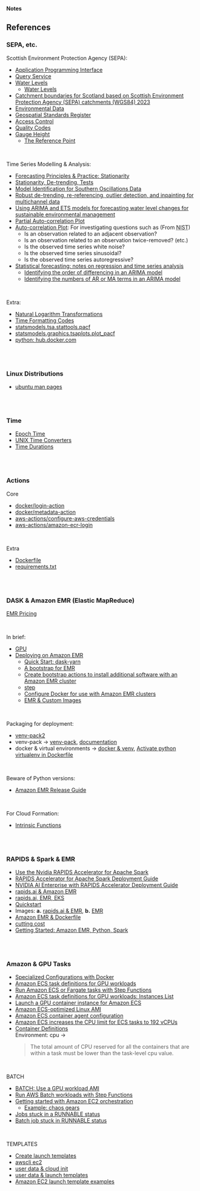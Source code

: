<br>

<b>Notes</b>

## References

### SEPA, etc.

Scottish Environment Protection Agency (SEPA):
* [Application Programming Interface](https://timeseriesdoc.sepa.org.uk/api-documentation/)
* [Query Service](https://timeseries.sepa.org.uk/KiWIS/KiWIS?datasource=0&service=kisters&type=queryServices&request=getrequestinfo)
* [Water Levels](https://www.sepa.org.uk/environment/water/water-levels/)
  * [Water Levels](https://waterlevels.sepa.org.uk/)
* [Catchment boundaries for Scotland based on Scottish Environment Protection Agency (SEPA) catchments (WGS84) 2023](https://data.cefas.co.uk/view/21970)
* [Environmental Data](https://www.sepa.org.uk/environment/environmental-data/)
* [Geospatial Standards Register](https://www.gov.uk/government/publications/uk-geospatial-data-standards-register/national-geospatial-data-standards-register)
* [Access Control](https://timeseriesdoc.sepa.org.uk/api-documentation/before-you-start/what-controls-there-are-on-access/)
* [Quality Codes](https://timeseriesdoc.sepa.org.uk/api-documentation/before-you-start/how-data-validity-may-change/)
* [Gauge Height](https://waterdata.usgs.gov/blog/gage_height/)
  * [The Reference Point](https://www.usgs.gov/media/images/gage-datum-reference-point)

<br>

Time Series Modelling & Analysis:
* [Forecasting Principles & Practice: Stationarity](https://otexts.com/fpp2/stationarity.html)
* [Stationarity, De-trending, Tests](https://www.statsmodels.org/dev/examples/notebooks/generated/stationarity_detrending_adf_kpss.html)
* [Model Identification for Southern Oscillations Data](https://www.itl.nist.gov/div898/handbook/pmc/section4/pmc4461.htm)
* [Robust de-trending, re-referencing, outlier detection, and inpainting for multichannel data](https://pmc.ncbi.nlm.nih.gov/articles/PMC5915520/)
* [Using ARIMA and ETS models for forecasting water level changes for sustainable environmental management](https://www.nature.com/articles/s41598-024-73405-9)
* [Partial Auto-correlation Plot](https://www.itl.nist.gov/div898/handbook/pmc/section4/pmc4463.htm)
* [Auto-correlation Plot](https://www.itl.nist.gov/div898/handbook/eda/section3/autocopl.htm): For investigating questions such as (From <abbr title="National Institute of Standards and Technology">NIST</abbr>)
  * Is an observation related to an adjacent observation?
  * Is an observation related to an observation twice-removed? (etc.)
  * Is the observed time series white noise?
  * Is the observed time series sinusoidal?
  * Is the observed time series autoregressive?
* [Statistical forecasting: notes on regression and time series analysis](https://people.duke.edu/~rnau/411home.htm)
  * [Identifying the order of differencing in an ARIMA model](https://people.duke.edu/~rnau/411arim2.htm)
  * [Identifying the numbers of AR or MA terms in an ARIMA model](https://people.duke.edu/~rnau/411arim3.htm)

<br>

Extra:
* [Natural Logarithm Transformations](https://www.bridgetext.com/log-transforming-time-series-data-in-r)
* [Time Formatting Codes](https://docs.python.org/3/library/datetime.html#strftime-and-strptime-format-codes)
* [statsmodels.tsa.stattools.pacf](https://www.statsmodels.org/dev/generated/statsmodels.tsa.stattools.pacf.html)
* [statsmodels.graphics.tsaplots.plot_pacf](https://www.statsmodels.org/dev/generated/statsmodels.graphics.tsaplots.plot_pacf.html)
* [python: hub.docker.com](https://hub.docker.com/_/python/)


<br>
<br>


### Linux Distributions

* [ubuntu man pages](https://manpages.ubuntu.com/manpages/trusty/man1/)

<br>
<br>

### Time

* [Epoch Time](https://unixtime.org)
* [UNIX Time Converters](https://time.is/Unix_time_converter)
* [Time Durations](https://en.wikipedia.org/wiki/ISO_8601#Durations)


<br>
<br>


### Actions

Core
* [docker/login-action](https://github.com/docker/login-action/releases)
* [docker/metadata-action](https://github.com/docker/metadata-action/releases)
* [aws-actions/configure-aws-credentials](https://github.com/aws-actions/configure-aws-credentials/releases)
* [aws-actions/amazon-ecr-login](https://github.com/aws-actions/amazon-ecr-login/releases)

<br>

Extra
* [Dockerfile](https://docs.docker.com/reference/dockerfile/)
* [requirements.txt](https://pip.pypa.io/en/stable/reference/requirements-file-format/)

<br>
<br>

### DASK & Amazon EMR (Elastic MapReduce)

[EMR Pricing](https://aws.amazon.com/emr/pricing/)

<br>

In brief:
* [GPU](https://docs.dask.org/en/stable/gpu.html)
* [Deploying on Amazon EMR](https://yarn.dask.org/en/latest/aws-emr.html)
  * [Quick Start: dask-yarn](https://yarn.dask.org/en/latest/quickstart.html)
  * [A bootstrap for EMR](https://github.com/dask/dask-yarn/blob/main/deployment_resources/aws-emr/bootstrap-dask)
  * [Create bootstrap actions to install additional software with an Amazon EMR cluster](https://docs.aws.amazon.com/emr/latest/ManagementGuide/emr-plan-bootstrap.html)
  * [step](https://docs.aws.amazon.com/emr/latest/ReleaseGuide/emr-spark-submit-step.html)
  * [Configure Docker for use with Amazon EMR clusters](https://docs.aws.amazon.com/emr/latest/ManagementGuide/emr-plan-docker.html)
  * [EMR & Custom Images](https://docs.aws.amazon.com/emr/latest/EMR-on-EKS-DevelopmentGuide/docker-custom-images-steps.html)

<br>

Packaging for deployment:
* [venv-pack2](https://pypi.org/project/venv-pack2/)
* venv-pack &rarr; [venv-pack](https://pypi.org/project/venv-pack/), [documentation](https://jcristharif.com/venv-pack/)
* docker & virtual environments &rarr; [docker & venv](https://coderivers.org/blog/docker-with-python-venv/), [Activate python virtualenv in Dockerfile](https://bobcares.com/blog/activate-python-virtualenv-in-dockerfile/)

<br>

Beware of Python versions:
* [Amazon EMR Release Guide](https://docs.aws.amazon.com/emr/latest/ReleaseGuide/emr-780-release.html)

<br>

For Cloud Formation:
* [Intrinsic Functions](https://docs.aws.amazon.com/AWSCloudFormation/latest/UserGuide/intrinsic-function-reference-join.html)

<br>
<br>

### RAPIDS & Spark & EMR

* [Use the Nvidia RAPIDS Accelerator for Apache Spark](https://docs.aws.amazon.com/emr/latest/ReleaseGuide/emr-spark-rapids.html)
* [RAPIDS Accelerator for Apache Spark Deployment Guide](https://docs.nvidia.com/ai-enterprise/deployment/spark-rapids-accelerator/latest/emr.html)
* [NVIDIA AI Enterprise with RAPIDS Accelerator Deployment Guide](https://docs.nvidia.com/ai-enterprise/deployment/spark-rapids-accelerator/latest/index.html)
* [rapids.ai & Amazon EMR](https://docs.nvidia.com/ai-enterprise/deployment/spark-rapids-accelerator/latest/emr.html)
* [rapids.ai, EMR, EKS](https://aws.amazon.com/blogs/containers/run-spark-rapids-ml-workloads-with-gpus-on-amazon-emr-on-eks/)
* [Quickstart](https://docs.nvidia.com/spark-rapids/user-guide/latest/qualification/quickstart.html)
* Images: **a.** [rapids.ai & EMR](https://gallery.ecr.aws/emr-on-eks/spark/emr-7.0.0-spark-rapids), **b.** [EMR](https://gallery.ecr.aws/emr-on-eks?page=1)
* [Amazon EMR & Dockerfile](https://github.com/awslabs/data-on-eks/blob/main/ai-ml/emr-spark-rapids/examples/xgboost/Dockerfile)
* [cutting cost](https://developer.nvidia.com/blog/accelerated-data-analytics-faster-time-series-analysis-with-rapids-cudf/)
* [Getting Started: Amazon EMR, Python, Spark](https://docs.aws.amazon.com/emr/latest/ManagementGuide/emr-gs.html#emr-getting-started-plan-and-configure)

<br>
<br>

### Amazon & GPU Tasks

* [Specialized Configurations with Docker](https://docs.nvidia.com/datacenter/cloud-native/container-toolkit/latest/docker-specialized.html)
* [Amazon ECS task definitions for GPU workloads](https://docs.aws.amazon.com/AmazonECS/latest/developerguide/ecs-gpu.html)
* [Run Amazon ECS or Fargate tasks with Step Functions](https://docs.aws.amazon.com/step-functions/latest/dg/connect-ecs.html)
* [Amazon ECS task definitions for GPU workloads: Instances List](https://docs.aws.amazon.com/AmazonECS/latest/developerguide/ecs-gpu.html)
* [Launch a GPU container instance for Amazon ECS](https://docs.aws.amazon.com/AmazonECS/latest/developerguide/gpu-launch.html)
* [Amazon ECS-optimized Linux AMI](https://docs.aws.amazon.com/AmazonECS/latest/developerguide/ecs-optimized_AMI.html)
* [Amazon ECS container agent configuration](https://docs.aws.amazon.com/AmazonECS/latest/developerguide/ecs-agent-config.html)
* [Amazon ECS increases the CPU limit for ECS tasks to 192 vCPUs](https://aws.amazon.com/about-aws/whats-new/2025/02/amazon-ecs-increases-cpu-ecs-tasks/)
* [Container Definitions](https://docs.aws.amazon.com/AmazonECS/latest/developerguide/task_definition_parameters.html#container_definitions)<br>Environment: cpu &rarr; <blockquote>The total amount of CPU reserved for all the containers that are within a task must be lower than the task-level cpu value.</blockquote>

<br>

BATCH
* [BATCH: Use a GPU workload AMI](https://docs.aws.amazon.com/batch/latest/userguide/batch-gpu-ami.html)
* [Run AWS Batch workloads with Step Functions](https://docs.aws.amazon.com/step-functions/latest/dg/connect-batch.html)
* [Getting started with Amazon EC2 orchestration](https://docs.aws.amazon.com/batch/latest/userguide/getting-started-ec2.html)
  * [Example: chaos gears](https://chaosgears.com/blog/gpu-jobs-on-aws-batch)
* [Jobs stuck in a RUNNABLE status](https://docs.aws.amazon.com/batch/latest/userguide/job_stuck_in_runnable.html)
* [Batch job stuck in RUNNABLE status](https://repost.aws/knowledge-center/batch-job-stuck-runnable-status)

<br>

TEMPLATES
* [Create launch templates](https://docs.aws.amazon.com/AWSCloudFormation/latest/UserGuide/quickref-ec2-launch-templates.html)
* [awscli ec2](https://awscli.amazonaws.com/v2/documentation/api/latest/reference/ec2/index.html#cli-aws-ec2)
* [user data & cloud init](https://cloudinit.readthedocs.io/en/latest/explanation/format.html#mime-multi-part-archive)
* [user data & launch templates](https://docs.aws.amazon.com/batch/latest/userguide/launch-templates.html)
* [Amazon EC2 launch template examples](https://docs.aws.amazon.com/batch/latest/userguide/launch-template-examples.html)


<br>
<br>

<br>
<br>

<br>
<br>

<br>
<br>
